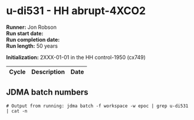 # u-di531 - HH abrupt-4XCO2

**Runner:** Jon Robson  
**Run start date:**   
**Run completion date:**  
**Run length:** 50 years  

**Initialization:** 2XXX-01-01 in the HH control-1950 (cx749)

| Cycle | Description | Date |
| --- | --- | --- |

## JDMA batch numbers
```
# Output from running: jdma batch -f workspace -w epoc | grep u-di531 | cat -n

```
